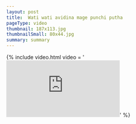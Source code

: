 ```yaml
---
layout: post
title:  Wati wati avidina mage punchi putha 
pageType: video
thumbnail: 187x113.jpg
thumbnailSmall: 80x44.jpg
summary: summary
---
```


{% include video.html video = '<iframe src="https://www.youtube.com/embed/J2Cigzy1aPg?rel=0" frameborder="0" allowfullscreen></iframe>' %} 